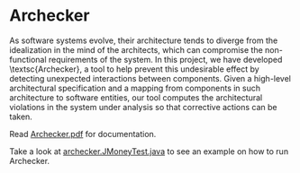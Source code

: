 # Archecker

As software systems evolve, their architecture tends to diverge from the idealization in the mind of the architects, which can compromise the non-functional requirements of the system. In this project, we have developed \textsc{Archecker}, a tool to help prevent this undesirable effect by detecting unexpected interactions between components. Given a high-level architectural specification and a mapping from components in such architecture to software entities, our tool computes the architectural violations in the system under analysis so that corrective actions can be taken.

Read [Archecker.pdf](https://github.com/victorjmarin/Archecker/blob/master/Archecker.pdf) for documentation.

Take a look at [archecker.JMoneyTest.java](https://github.com/victorjmarin/Archecker/blob/master/src/main/java/archecker/JMoneyTest.java) to see an example on how to run Archecker.
